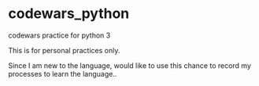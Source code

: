 # codewars_python
codewars practice for python 3 

This is for personal practices only.

Since I am new to the language, would like to use this chance to record my processes to learn the language.. 
